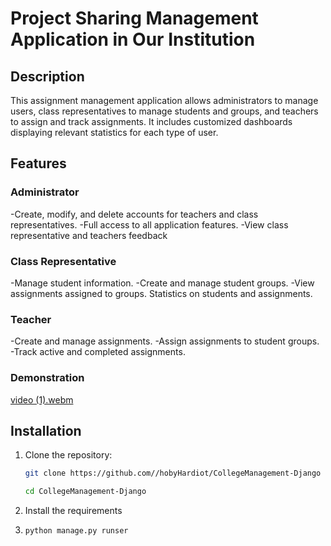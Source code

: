 # Project Sharing Management Application in Our Institution

## Description
This assignment management application allows administrators to manage users, class representatives to manage students and groups, and teachers to assign and track assignments. It includes customized dashboards displaying relevant statistics for each type of user.

## Features

### Administrator
-Create, modify, and delete accounts for teachers and class representatives.
-Full access to all application features. 
-View class representative and teachers feedback

### Class Representative
-Manage student information.
-Create and manage student groups.
-View assignments assigned to groups.
Statistics on students and assignments.

### Teacher
-Create and manage assignments.
-Assign assignments to student groups.
-Track active and completed assignments. 

### Demonstration
[video (1).webm](https://github.com/user-attachments/assets/f49ffb85-3ba3-4a45-8ae3-7d0d44747270)

## Installation

1. Clone the repository:
   ```bash
   git clone https://github.com//hobyHardiot/CollegeManagement-Django
   
   cd CollegeManagement-Django

2. Install the requirements
3. 
   ```bash
   python manage.py runser
   
